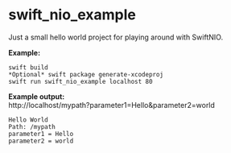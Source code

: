 # swift_nio_example

Just a small hello world project for playing around with SwiftNIO. 

**Example:**<br/>
```
swift build
*Optional* swift package generate-xcodeproj
swift run swift_nio_example localhost 80
```

**Example output:**<br/>
http://localhost/mypath?parameter1=Hello&parameter2=world

```
Hello World
Path: /mypath
parameter1 = Hello
parameter2 = world
```

